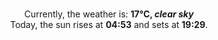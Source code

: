 <p  align="center"><br/>Currently, the weather is: <b> 17°C, <i>clear sky</i></b></br>Today, the sun rises at <b>04:53</b> and sets at <b>19:29</b>.</p>